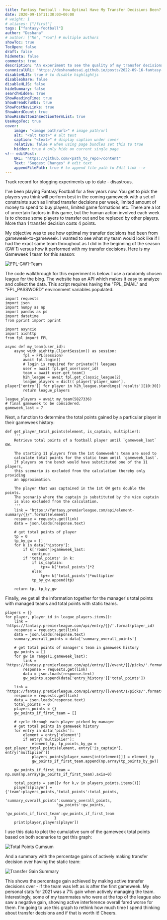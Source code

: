 ```yaml
---
title: Fantasy Football - How Optimal Have My Transfer Decisions Been?
date: 2020-09-15T11:30:03+00:00
# weight: 1
# aliases: ["/first"]
tags: ["fantasy-football"]
author: "Deshana"
# author: ["Me", "You"] # multiple authors
showToc: true
TocOpen: false
draft: false
hidemeta: false
comments: true
description: "An experiment to see the quality of my transfer decisions in Fantasy Football."
canonicalURL: "https://deshanadesai.github.io/posts/2022-09-16-fantasy-football-optimal-decision/"
disableHLJS: true # to disable highlightjs
disableShare: false
disableHLJS: false
hideSummary: false
searchHidden: true
ShowReadingTime: true
ShowBreadCrumbs: true
ShowPostNavLinks: true
ShowWordCount: true
ShowRssButtonInSectionTermList: true
UseHugoToc: true
cover:
    image: "<image path/url>" # image path/url
    alt: "<alt text>" # alt text
    caption: "<text>" # display caption under cover
    relative: false # when using page bundles set this to true
    hidden: true # only hide on current single page
<!-- editPost:
    URL: "https://github.com/<path_to_repo>/content"
    Text: "Suggest Changes" # edit text
    appendFilePath: true # to append file path to Edit link -->
---
```



Track record for blogging experiments up to date - disastrous. 

I've been playing Fantasy Football for a few years now. You get to pick the players you think will perform best in the coming gameweek with a set of constraints such as limited transfer decisions per week, limited amount of money to spend to buy players, limited game formations etc. There are a lot of uncertain factors in this game, but the human action involved each week is to choose some players to transfer out and be replaced by other players. More than 1 transfer decision costs 4 points. 

My objective was to see how optimal my transfer decisions had been from gameweek-to-gameweek. I wanted to see what my team would look like if I had the exact same team throughout as I did in the beginning of the season (GW 1) versus how it performed with my transfer decisions. Here is my Gameweek 1 team for this season:

![FPL-GW1-Team](images/gw1.png) 


The code walkthrough for this experiment is below. I use a randomly chosen league for the blog. The website has an API which makes it easy to analyze and collect the data. This script requires having the "FPL_EMAIL" and "FPL_PASSWORD" environment variables populated. 

```
import requests
import json
import numpy as np
import pandas as pd
import datetime
from pprint import pprint

import asyncio
import aiohttp
from fpl import FPL

async def my_team(user_id):
    async with aiohttp.ClientSession() as session:
        fpl = FPL(session)
        await fpl.login()
        # login is required for private(?) leagues
        user = await fpl.get_user(user_id)
        team = await user.get_team()
        h2h_league = await fpl.get_classic_league(2)
        league_players = dict(( player['player_name'], player['entry']) for player in h2h_league.standings['results'][10:30])
        return league_players

league_players = await my_team(5827336)
# final gameweek to be considered.
gameweek_last = 7
```

Next, a function to determine the total points gained by a particular player in their gameweek history:

```
def get_player_total_points(element, is_captain, multiplier):
    '''
    Retrieve total points of a football player until `gameweek_last` GW.
    
    The starting 11 players from the 1st Gameweek's team are used to 
    calculate total points for the static team until `gameweek_last`.
    If players on the bench would have substituted one of the 11 players,
    this scenario is excluded from the calculation thereby only providing
    an approximation.
    
    The player that was captained in the 1st GW gets double the points.
    The scenario where the captain is substituted by the vice captain
    is also excluded from the calculation.
    '''
    link = "https://fantasy.premierleague.com/api/element-summary/{}/".format(element)
    response = requests.get(link)
    data = json.loads(response.text)

    # get total points of player
    tp = 0
    tp_by_gw = []
    for k in data['history']:
        if k['round']>gameweek_last:
            continue
        if 'total_points' in k:
            if is_captain:
                tp+= k['total_points']*2
            else:
                tp+= k['total_points']*multiplier
            tp_by_gw.append(tp)    
    
    return tp, tp_by_gw
```

Finally, we get all the information together for the manager's total points with managed teams and total points with static teams.

```
players = {}
for player, player_id in league_players.items():
    link = 'https://fantasy.premierleague.com/api/entry/{}/'.format(player_id)
    response = requests.get(link)
    data = json.loads(response.text)
    summary_overall_points = data['summary_overall_points']
    
    # get total points of manager's team in gameweek history
    gw_points = []
    for gw in range(1,gameweek_last):
        link = 'https://fantasy.premierleague.com/api/entry/{}/event/{}/picks/'.format(player_id,gw)
        response = requests.get(link)
        data = json.loads(response.text)
        gw_points.append(data['entry_history']['total_points'])
    
    link = 'https://fantasy.premierleague.com/api/entry/{}/event/1/picks/'.format(player_id)
    response = requests.get(link)
    data = json.loads(response.text)
    total_points = 0
    players_points = {}
    gw_points_if_first_team = []
    
    # cycle through each player picked by manager
    # get total points in gameweek history
    for entry in data['picks']:
        element = entry['element']
        if entry['multiplier']:
            element_tp, tp_points_by_gw = get_player_total_points(element, entry['is_captain'], entry['multiplier'])
            players_points[player_names[int(element)]] = element_tp
            gw_points_if_first_team.append(np.array(tp_points_by_gw))
    
    gw_points_if_first_team = np.sum(np.array(gw_points_if_first_team),axis=0)
    
    total_points = sum([v for k,v in players_points.items()])
    players[player] = {'team':players_points,'total_points':total_points,
                       'summary_overall_points':summary_overall_points,
                       'gw_points':gw_points,
                       'gw_points_if_first_team':gw_points_if_first_team
                      }
    print(player,players[player])
```

I use this data to plot the cumulative sum of the gameweek total points based on both scenarios to get this graph:

![Total Points Cumsum](images/fpl_cumsum.png) 

And a summary with the percentage gains of actively making transfer decision over having the static team:

![Transfer Gain Summary](images/summary_transfers.png) 

This shows the percentage gain achieved by making active transfer decisions over - if the team was left as is after the first gameweek. My personal stats for 2021 was a 7% gain when actively managing the team. Interestingly, some of my teammates who were at the top of the league also saw a negative gain, showing active interference overall fared worse for them. I'm going to use this graph to rethink how much time I spend thinking about transfer decisions and if that is worth it! Cheers.